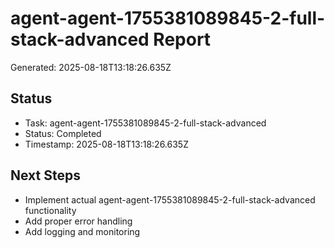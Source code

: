 # agent-agent-1755381089845-2-full-stack-advanced Report

Generated: 2025-08-18T13:18:26.635Z

## Status
- Task: agent-agent-1755381089845-2-full-stack-advanced
- Status: Completed
- Timestamp: 2025-08-18T13:18:26.635Z

## Next Steps
- Implement actual agent-agent-1755381089845-2-full-stack-advanced functionality
- Add proper error handling
- Add logging and monitoring
